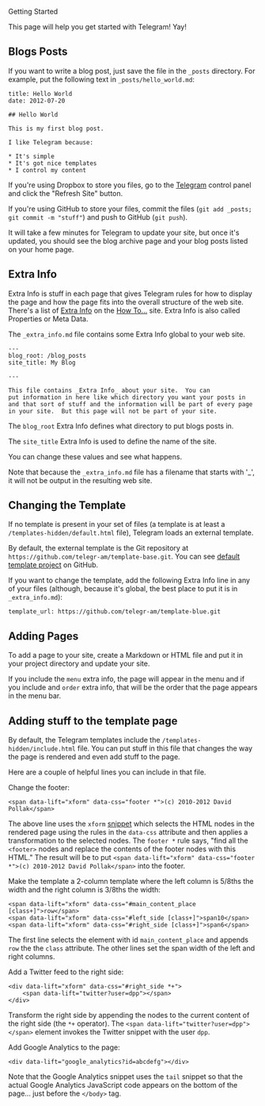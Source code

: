 Getting Started


This page will help you get started with Telegram!  Yay!

Blogs Posts
------------

If you want to write a blog post, just save the file in the `_posts`
directory.  For example, put the following text in `_posts/hello_world.md`:

    title: Hello World
    date: 2012-07-20
    
    ## Hello World
    
    This is my first blog post.
    
    I like Telegram because:
    
    * It's simple
    * It's got nice templates
    * I control my content
    
If you're using Dropbox to store you files, go to the [Telegram](https://telegr.am)
control panel and click the "Refresh Site" button.

If you're using GitHub to store your files, commit the files (`git add _posts; git commit -m "stuff"`)
and push to GitHub (`git push`).

It will take a few minutes for Telegram to update your site, but once it's updated,
you should see the blog archive page and your blog posts listed on your home page.

Extra Info
-----------

Extra Info is stuff in each page that gives Telegram rules for how to
display the page and how the page fits into the overall structure of the
web site.  There's a list of [Extra Info](https://howto.telegr.am/extra_info)
on the [How To…](https://howto.telegr.am/) site.  Extra Info is also called Properties or Meta Data.

The `_extra_info.md` file contains some Extra Info global to your web site.

    ---
    blog_root: /blog_posts
    site_title: My Blog
    
    ---
    
    This file contains _Extra Info_ about your site.  You can
    put information in here like which directory you want your posts in
    and that sort of stuff and the information will be part of every page
    in your site.  But this page will not be part of your site.

The `blog_root` Extra Info defines what directory to put blogs posts in.

The `site_title` Extra Info is used to define the name of the site.

You can change these values and see what happens.

Note that because the `_extra_info.md` file has a filename that starts with '_', it will not
be output in the resulting web site.

Changing the Template
---------

If no template is present in your set of files (a template is at least a
`/templates-hidden/default.html` file), Telegram loads an external template.

By default, the external template is the Git repository at `https://github.com/telegr-am/template-base.git`.
You can see [default template project](https://github.com/telegr-am/template-base) on GitHub.

If you want to change the template, add the following Extra Info line in any of your files
(although, because it's global, the best place to put it is in `_extra_info.md`):

    template_url: https://github.com/telegr-am/template-blue.git



Adding Pages
-------------

To add a page to your site, create a Markdown or HTML file and put it in your project directory
and update your site.

If you include the `menu` extra info, the page will appear in the menu and if you include
and `order` extra info, that will be the order that the page appears in the menu bar.

Adding stuff to the template page
-------------

By default, the Telegram templates include the `/templates-hidden/include.html` file.  You
can put stuff in this file that changes the way the page is rendered and even add
stuff to the page.

Here are a couple of helpful lines you can include in that file.

Change the footer:

    <span data-lift="xform" data-css="footer *">(c) 2010-2012 David Pollak</span>

The above line uses the `xform` [snippet](https://howto.telegr.am/snippets) which
selects the HTML nodes in the rendered page using the rules in the `data-css`
attribute and then applies a transformation to the selected nodes.  The `footer *`
rule says, "find all the `<footer>` nodes and replace the contents of the footer nodes
with this HTML."  The result will be to put `<span data-lift="xform" data-css="footer *">(c) 2010-2012 David Pollak</span>` into the footer.

Make the template a 2-column template where the left column is 5/8ths the width and
the right column is 3/8ths the width:   
 
    <span data-lift="xform" data-css="#main_content_place [class+]">row</span>
    <span data-lift="xform" data-css="#left_side [class+]">span10</span>
    <span data-lift="xform" data-css="#right_side [class+]">span6</span>
    
The first line selects the element with id `main_content_place` and appends `row` the the `class`
attribute.  The other lines set the span width of the left and right columns.    

Add a Twitter feed to the right side:
    
	<div data-lift="xform" data-css="#right_side *+">
		<span data-lift="twitter?user=dpp"></span>
	</div>

Transform the right side by appending the nodes to the current content of the right side (the `*+`
operator).  The `<span data-lift="twitter?user=dpp"></span>` element invokes the Twitter
snippet with the user `dpp`.

Add Google Analytics to the page:

	<div data-lift="google_analytics?id=abcdefg"></div>

Note that the Google Analytics snippet uses the `tail` snippet so that the actual Google
Analytics JavaScript code appears on the bottom of the page… just before the `</body>` tag.
